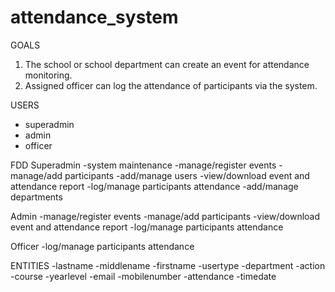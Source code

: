 # attendance_system
GOALS

1.  The school or school department can create  an event for attendance monitoring.
2.  Assigned officer can log the attendance of participants via the system.

USERS
- superadmin
- admin
- officer

FDD
Superadmin
-system maintenance
-manage/register events
-manage/add participants
-add/manage users
-view/download event and attendance report
-log/manage participants attendance
-add/manage departments

Admin
-manage/register events
-manage/add participants
-view/download event and attendance report
-log/manage participants attendance

Officer
-log/manage participants attendance

ENTITIES
-lastname
-middlename
-firstname
-usertype
-department
-action
-course
-yearlevel
-email
-mobilenumber
-attendance
-timedate
